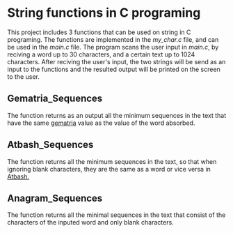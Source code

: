 # String functions in C programing 
This project includes 3 functions that can be used on string in C programing.
The functions are implemented in the *my_char.c* file, and can be used in the *main.c* file.
The program scans the user input in *main.c*, by reciving a word up to 30 characters, and a certain text up to 1024 characters.
After reciving the user's input, the two strings will be send as an input to the functions and the resulted output will be printed on the screen to the user.

## Gematria_Sequences
The function returns as an output all the minimum sequences in the text that have the same [gematria](https://en.wikipedia.org/wiki/Gematria) 
value as the value of the word absorbed.

## Atbash_Sequences
The function returns all the minimum sequences in the text, so that when ignoring blank characters, they are the same as a word or vice versa
in [Atbash.](https://en.wikipedia.org/wiki/Atbash)

## Anagram_Sequences
The function returns all the minimal sequences in the text that consist of the characters of the inputed word and only blank characters.
